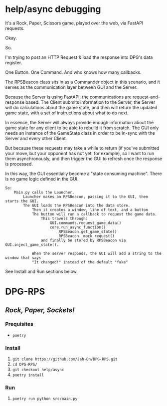 # help/async debugging

It's a Rock, Paper, Scissors game, played over the web, via FastAPI requests.

Okay.

So.

I'm trying to post an HTTP Request & load the response into DPG's data register.

One Button. One Command. And who knows how many callbacks.

The RPSBeacon class sits in as a Commander object in this scenario, and
it serves as the communication layer between GUI and the Server.

Because the Server is using FastAPI, the communications are request-and-response
based. The Client submits information to the Server, the Server will do calculations
about the game state, and then will return the updated game state, with a set of
instructions about what to do next.

In essence, the Server will always provide enough information about the game state for
any client to be able to rebuild it from scratch. The GUI only needs an instance of the
GameState class in order to be in-sync with the Server and every other Client.

But because these requests may take a while to return (if you've submitted your move,
but your opponent has not yet, for example), so I want to run them asynchronously,
and then trigger the GUI to refresh once the response is processed.

In this way, the GUI essentially become a "state consuming machine". There is no game
logic defined in the GUI.

```
So:
    Main.py calls the Launcher.
        Launcher makes an RPSBeacon, passing it to the GUI, then starts the GUI.
        The GUI loads the RPSBeacon into the data store.
            Then it creates a window, line of text, and a button
            The button will run a callback to request the game data.
                This travels through:
                    GUI.commands.request_game_data()
                    core.run_async_function()
                        RPSBeacon.get_game_state()
                        RPSBeacon._mock_request()
                and finally be stored by RPSBeacon via GUI.inject_game_state().

            When the server responds, the GUI will add a string to the window that says
            "It changed!" instead of the default "fake"
```
See Install and Run sections below.


# DPG-RPS
## *Rock, Paper, Sockets!*


### Prequisites
* `poetry`


### Install
1. `git clone https://github.com/Jah-On/DPG-RPS.git`
1. `cd DPG-RPS/`
1. `git checkout help/async`
1. `poetry install`

### Run
1. `poetry run python src/main.py`

